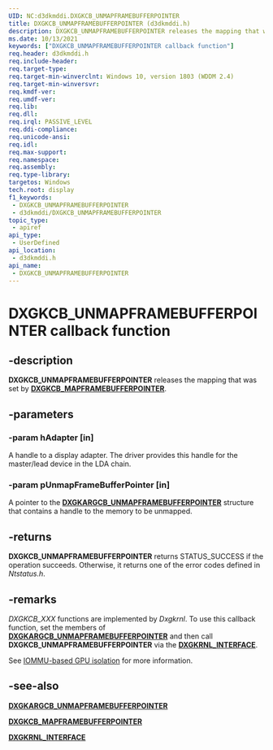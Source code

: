 ```yaml
---
UID: NC:d3dkmddi.DXGKCB_UNMAPFRAMEBUFFERPOINTER
title: DXGKCB_UNMAPFRAMEBUFFERPOINTER (d3dkmddi.h)
description: DXGKCB_UNMAPFRAMEBUFFERPOINTER releases the mapping that was set by DXGKCB_MAPFRAMEBUFFERPOINTER.
ms.date: 10/13/2021
keywords: ["DXGKCB_UNMAPFRAMEBUFFERPOINTER callback function"]
req.header: d3dkmddi.h
req.include-header: 
req.target-type: 
req.target-min-winverclnt: Windows 10, version 1803 (WDDM 2.4)
req.target-min-winversvr: 
req.kmdf-ver: 
req.umdf-ver: 
req.lib: 
req.dll: 
req.irql: PASSIVE_LEVEL
req.ddi-compliance: 
req.unicode-ansi: 
req.idl: 
req.max-support: 
req.namespace: 
req.assembly: 
req.type-library: 
targetos: Windows
tech.root: display
f1_keywords:
 - DXGKCB_UNMAPFRAMEBUFFERPOINTER
 - d3dkmddi/DXGKCB_UNMAPFRAMEBUFFERPOINTER
topic_type:
 - apiref
api_type:
 - UserDefined
api_location:
 - d3dkmddi.h
api_name:
 - DXGKCB_UNMAPFRAMEBUFFERPOINTER
---
```


# DXGKCB_UNMAPFRAMEBUFFERPOINTER callback function

## -description

**DXGKCB_UNMAPFRAMEBUFFERPOINTER** releases the mapping that was set by [**DXGKCB_MAPFRAMEBUFFERPOINTER**](nc-d3dkmddi-dxgkcb_mapframebufferpointer.md).

## -parameters

### -param hAdapter [in]

A handle to a display adapter. The driver provides this handle for the master/lead device in the LDA chain.

### -param pUnmapFrameBufferPointer [in]

A pointer to the [**DXGKARGCB_UNMAPFRAMEBUFFERPOINTER**](ns-d3dkmddi-_dxgkargcb_unmapframebufferpointer.md) structure that contains a handle to the memory to be unmapped.

## -returns

**DXGKCB_UNMAPFRAMEBUFFERPOINTER** returns STATUS_SUCCESS if the operation succeeds. Otherwise, it returns one of the error codes defined in *Ntstatus.h*.

## -remarks

*DXGKCB_XXX* functions are implemented by *Dxgkrnl*. To use this callback function, set the members of [**DXGKARGCB_UNMAPFRAMEBUFFERPOINTER**](ns-d3dkmddi-_dxgkargcb_unmapframebufferpointer.md) and then call **DXGKCB_UNMAPFRAMEBUFFERPOINTER** via the [**DXGKRNL_INTERFACE**](../dispmprt/ns-dispmprt-_dxgkrnl_interface.md).

See [IOMMU-based GPU isolation](/windows-hardware/drivers/display/iommu-based-gpu-isolation) for more information.

## -see-also

[**DXGKARGCB_UNMAPFRAMEBUFFERPOINTER**](ns-d3dkmddi-_dxgkargcb_unmapframebufferpointer.md)

[**DXGKCB_MAPFRAMEBUFFERPOINTER**](nc-d3dkmddi-dxgkcb_mapframebufferpointer.md)

[**DXGKRNL_INTERFACE**](../dispmprt/ns-dispmprt-_dxgkrnl_interface.md)
